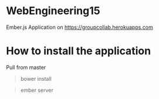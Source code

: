 # WebEngineering15

Ember.js Application on https://groupcollab.herokuapps.com

# How to install the application

Pull from master

> bower install

> ember server
